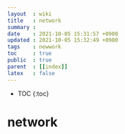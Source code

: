 ```yaml
---
layout  : wiki
title   : network
summary : 
date    : 2021-10-05 15:31:57 +0900
updated : 2021-10-05 15:32:49 +0900
tags    : newwork
toc     : true
public  : true
parent  : [[index]]
latex   : false
---
```

* TOC
{:toc}

# network
